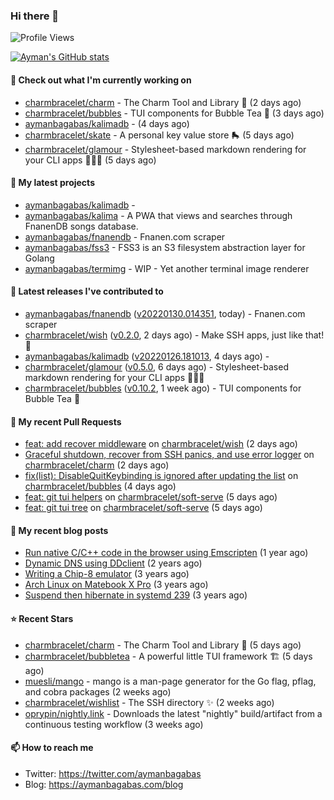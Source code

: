 ### Hi there 👋

![Profile Views](https://komarev.com/ghpvc/?username=aymanbagabas&label=PROFILE+VIEWS)

[![Ayman's GitHub stats](https://github-readme-stats.vercel.app/api?username=aymanbagabas&count_private=true&show_icons=true)](https://github.com/anuraghazra/github-readme-stats)

#### 👷 Check out what I'm currently working on

- [charmbracelet/charm](https://github.com/charmbracelet/charm) - The Charm Tool and Library 🌟 (2 days ago)
- [charmbracelet/bubbles](https://github.com/charmbracelet/bubbles) - TUI components for Bubble Tea 🍡 (3 days ago)
- [aymanbagabas/kalimadb](https://github.com/aymanbagabas/kalimadb) -  (4 days ago)
- [charmbracelet/skate](https://github.com/charmbracelet/skate) - A personal key value store 🛼 (5 days ago)
- [charmbracelet/glamour](https://github.com/charmbracelet/glamour) - Stylesheet-based markdown rendering for your CLI apps 💇🏻‍♀️ (5 days ago)

#### 🌱 My latest projects

- [aymanbagabas/kalimadb](https://github.com/aymanbagabas/kalimadb) - 
- [aymanbagabas/kalima](https://github.com/aymanbagabas/kalima) - A PWA that views and searches through FnanenDB songs database.
- [aymanbagabas/fnanendb](https://github.com/aymanbagabas/fnanendb) - Fnanen.com scraper
- [aymanbagabas/fss3](https://github.com/aymanbagabas/fss3) - FSS3 is an S3 filesystem abstraction layer for Golang
- [aymanbagabas/termimg](https://github.com/aymanbagabas/termimg) - WIP - Yet another terminal image renderer

#### 🔭 Latest releases I've contributed to

- [aymanbagabas/fnanendb](https://github.com/aymanbagabas/fnanendb) ([v20220130.014351](https://github.com/aymanbagabas/fnanendb/releases/tag/v20220130.014351), today) - Fnanen.com scraper
- [charmbracelet/wish](https://github.com/charmbracelet/wish) ([v0.2.0](https://github.com/charmbracelet/wish/releases/tag/v0.2.0), 2 days ago) - Make SSH apps, just like that! 💫
- [aymanbagabas/kalimadb](https://github.com/aymanbagabas/kalimadb) ([v20220126.181013](https://github.com/aymanbagabas/kalimadb/releases/tag/v20220126.181013), 4 days ago) - 
- [charmbracelet/glamour](https://github.com/charmbracelet/glamour) ([v0.5.0](https://github.com/charmbracelet/glamour/releases/tag/v0.5.0), 6 days ago) - Stylesheet-based markdown rendering for your CLI apps 💇🏻‍♀️
- [charmbracelet/bubbles](https://github.com/charmbracelet/bubbles) ([v0.10.2](https://github.com/charmbracelet/bubbles/releases/tag/v0.10.2), 1 week ago) - TUI components for Bubble Tea 🍡

#### 🔨 My recent Pull Requests

- [feat: add recover middleware](https://github.com/charmbracelet/wish/pull/30) on [charmbracelet/wish](https://github.com/charmbracelet/wish) (2 days ago)
- [Graceful shutdown, recover from SSH panics, and use error logger](https://github.com/charmbracelet/charm/pull/76) on [charmbracelet/charm](https://github.com/charmbracelet/charm) (2 days ago)
- [fix(list): DisableQuitKeybinding is ignored after updating the list](https://github.com/charmbracelet/bubbles/pull/108) on [charmbracelet/bubbles](https://github.com/charmbracelet/bubbles) (4 days ago)
- [feat: git tui helpers](https://github.com/charmbracelet/soft-serve/pull/78) on [charmbracelet/soft-serve](https://github.com/charmbracelet/soft-serve) (5 days ago)
- [feat: git tui tree](https://github.com/charmbracelet/soft-serve/pull/77) on [charmbracelet/soft-serve](https://github.com/charmbracelet/soft-serve) (5 days ago)

#### 📜 My recent blog posts

- [Run native C/C&#43;&#43; code in the browser using Emscripten](https://aymanbagabas.com/blog/2020/11/18/run-native-c-c&#43;&#43;-code-in-the-browser-using-emscripten.html) (1 year ago)
- [Dynamic DNS using DDclient](https://aymanbagabas.com/blog/2019/02/16/dynamic-dns-using-ddclient.html) (2 years ago)
- [Writing a Chip-8 emulator](https://aymanbagabas.com/blog/2018/09/17/chip-8-emulator.html) (3 years ago)
- [Arch Linux on Matebook X Pro](https://aymanbagabas.com/blog/2018/07/23/archlinux-on-matebook-x-pro.html) (3 years ago)
- [Suspend then hibernate in systemd 239](https://aymanbagabas.com/blog/2018/07/18/suspend-then-hibernate.html) (3 years ago)

#### ⭐ Recent Stars

- [charmbracelet/charm](https://github.com/charmbracelet/charm) - The Charm Tool and Library 🌟 (5 days ago)
- [charmbracelet/bubbletea](https://github.com/charmbracelet/bubbletea) - A powerful little TUI framework 🏗 (5 days ago)
- [muesli/mango](https://github.com/muesli/mango) - mango is a man-page generator for the Go flag, pflag, and cobra packages (2 weeks ago)
- [charmbracelet/wishlist](https://github.com/charmbracelet/wishlist) - The SSH directory ✨ (2 weeks ago)
- [oprypin/nightly.link](https://github.com/oprypin/nightly.link) - Downloads the latest &#34;nightly&#34; build/artifact from a continuous testing workflow (3 weeks ago)

#### 📫 How to reach me

- Twitter: https://twitter.com/aymanbagabas
- Blog: https://aymanbagabas.com/blog
